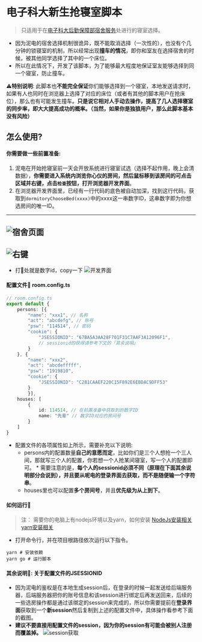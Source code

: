 # 电子科大新生抢寝室脚本
> 只适用于在[电子科大后勤保障部宿舍服务](https://hq.uestc.edu.cn/dormitory/dormitoryOnlineChooseRoom/index)处进行的寝室选择。

* 因为泥电的宿舍选择机制很诡异，既不能取消选择（一次性的），也没有个几分钟的锁寝室的机制，所以经常出现**撞车的情况**，即你和室友在选择宿舍的时候，被其他同学选择了其中的一个床位。
* 所以在此情况下，开发了该脚本，为了能够最大程度地保证室友能够选择到同一个寝室，防止撞车。

⚠️**特别说明**: 此脚本也**不能完全保证**你们能够选择到一个寝室，本地发送请求时，如果有人也同时在浏览器上选择了对应的床位（或者有其他的脚本用户在抢床位），那么也有可能发生撞车。**只是说它相对人手动去操作，提高了几人选择寝室的同步率，即大大提高成功的概率。（当然，如果你是独狼用户，那么此脚本基本没有风险）**

## 怎么使用?
#### 你需要做一些前置准备:
1. 泥电在开始抢寝室前一天会开放系统进行寝室试选（选择不起作用，晚上会清数据），**你需要进入系统内浏览你心仪的房间，然后鼠标移到该房间的可点击区域并右键，点击`检查`按钮，打开浏览器开发界面**。
2. 在浏览器开发界面里，已经有一行代码的底色被自动加深，找到这行代码，获取到`dormitoryChooseBed(xxxx)`中的xxxx这一串数字ID，这串数字即为你想选房间的唯一ID。

---
![宿舍页面](https://lao-lan-go.oss-cn-beijing.aliyuncs.com/blog/CA0D2CB1-8ECC-4F52-AD93-398B24592877.png)
---

![右键](https://lao-lan-go.oss-cn-beijing.aliyuncs.com/blog/9F368D3A-9A52-4946-9B78-3CB06EEDEDC9.png)
---
- 打🐎处就是数字id，copy一下
![开发界面](https://lao-lan-go.oss-cn-beijing.aliyuncs.com/blog/D38661C5-736D-465A-B352-B6D790FFC3D0.png)

#### 配置文件📃 room.config.ts
```ts
// room.config.ts
export default {
    persons: [{
        "name": "xxx1", // 名称
        "act": "abcdefg", // 账号
        "psw": "114514", // 密码
        "cookie": {
            "JSESSIONID": "67BA5A3AA28F701F31C7AAF3A12096F1", 
            // sessionid的获得请参考下文的「其余说明」
        }
    }, {
        "name": "xxx2",
        "act": "abcdefffff",
        "psw": "1919810",
        "cookie": {
            "JSESSIONID": "C281CAAEF220C15F892E6EBDAC9DFF53"
        }
        }],
    houses: [
        {
            id: 114514, // 在前置准备中获取到的数字ID
            name: "先辈" // 数字ID对应的房间号
        }
    ]
}
```
* 配置文件的各项属性如上所示，需要补充以下说明:
  * persons内的配置数量**自己的意愿而定**，比如你们是三个人想抢一个三人间，那就写三个人的配置，你若想一个人抢某间寝室，写一个人的配置即可。
        * 需要注意的是，**每个人的sessionid必须不同（原理在下面其余说明部分会说到），并且要从呢电的登录界面去获取，而不是随便输一个字符串**。
  * houses里也可以配置**多个房间号**，并且**优先级为从上到下**。

#### 如何运行🏃
> 注： 需要你的电脑上有nodejs环境以及yarn，如何安装 [NodeJs安装相关](https://nodejs.org/en/) [yarn安装相关](https://yarnpkg.com/)

* 打开命令行，并在项目根路径依次运行以下指令。
```shell
yarn # 安装依赖
yarn go # 运行脚本
```


#### 其余说明📖: 关于配置文件的JSESSIONID
* 因为泥电的鉴权是在本地生成session后，在登录的时候一起发送给后端服务器，后端服务器把你的账号信息和该session进行绑定后再发送回来，后续的一些选房操作都是通过该绑定的session来完成的，所以你需要提前在**登录界面**获取到一个**新session**然后复制到上述的配置文件中，具体操作看参考下面的截图。
* **建议不要直接用配置文件的session，因为你的session有可能会被别人注册而覆盖掉。**
![session获取](https://lao-lan-go.oss-cn-beijing.aliyuncs.com/blog/597A1AB6-7B71-4052-8410-631DAAEE949C.png)
